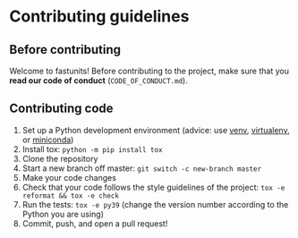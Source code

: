 # Contributing guidelines

## Before contributing

Welcome to fastunits! Before contributing to the project,
make sure that you **read our code of conduct** (`CODE_OF_CONDUCT.md`).

## Contributing code

1. Set up a Python development environment
   (advice: use [venv](https://docs.python.org/3/library/venv.html),
   [virtualenv](https://virtualenv.pypa.io/), or [miniconda](https://docs.conda.io/en/latest/miniconda.html))
2. Install tox: `python -m pip install tox`
3. Clone the repository
4. Start a new branch off master: `git switch -c new-branch master`
5. Make your code changes
6. Check that your code follows the style guidelines of the project: `tox -e reformat && tox -e check`
7. Run the tests: `tox -e py39`
   (change the version number according to the Python you are using)
8. Commit, push, and open a pull request!

